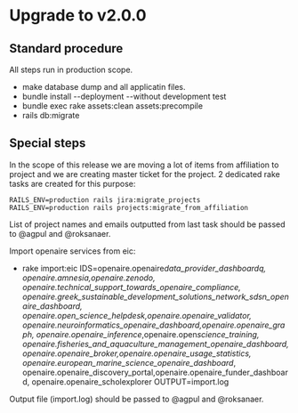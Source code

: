 # Upgrade to v2.0.0

## Standard procedure

All steps run in production scope.

- make database dump and all applicatin files.
- bundle install --deployment --without development test
- bundle exec rake assets:clean assets:precompile
- rails db:migrate

## Special steps

In the scope of this release we are moving a lot of items from affiliation to
project and we are creating master ticket for the project. 2 dedicated rake
tasks are created for this purpose:

```shell
RAILS_ENV=production rails jira:migrate_projects
RAILS_ENV=production rails projects:migrate_from_affiliation
```

List of project names and emails outputted from last task
should be passed to @agpul and @roksanaer.

Import openaire services from eic:

- rake import:eic IDS=openaire.openaire*data_provider_dashboardq,
  openaire.amnesia,openaire.zenodo,
  openaire.technical_support_towards_openaire_compliance,
  openaire.greek_sustainable_development_solutions_network_sdsn_openaire_dashboard,
  openaire.open_science_helpdesk,openaire.openaire_validator,
  openaire.neuroinformatics_openaire_dashboard,openaire.openaire_graph,
  openaire.openaire_inference*,openaire.open*science_training,
  openaire.fisheries_and_aquaculture_management_openaire_dashboard,
  openaire.openaire_broker,openaire.openaire_usage_statistics,
  openaire.european_marine_science_openaire_dashboard*,
  openaire.openaire_discovery_portal,openaire.openaire_funder_dashboard,
  openaire.openaire_scholexplorer OUTPUT=import.log

Output file (import.log) should be passed to @agpul and @roksanaer.

